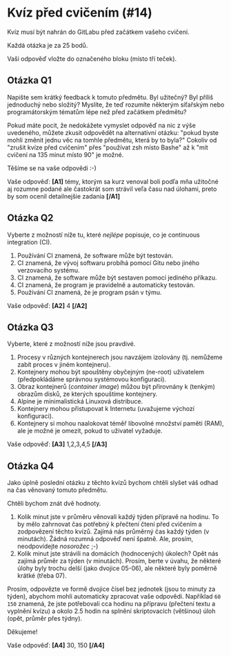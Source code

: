 # Kvíz před cvičením (#14)

Kvíz musí být nahrán do GitLabu před začátkem vašeho cvičení.

Každá otázka je za 25 bodů.

Vaši odpověď vložte do označeného bloku (místo tří teček).



## Otázka Q1

Napište sem krátký feedback k tomuto předmětu. Byl užitečný?
Byl příliš jednoduchý nebo složitý? Myslíte, že teď rozumíte
některým síťařským nebo programátorským tématům lépe než
před začátkem předmětu?

Pokud máte pocit, že nedokážete vymyslet odpověď na nic z výše
uvedeného, můžete zkusit odpovědět na alternativní otázku: "pokud
byste mohli změnit jednu věc na tomhle předmětu, která by to
byla?" Cokoliv od "zrušit kvíze před cvičením" přes "používat zsh
místo Bashe" až k "mít cvičení na 135 minut místo 90" je možné.

Těšíme se na vaše odpovědi :-)

Vaše odpověď: **[A1]** témy, ktorým sa kurz venoval boli podľa mňa užitočné aj rozumne podané ale častokrát som strávil veľa času nad úlohami, preto by som ocenil detailnejšie zadania **[/A1]**



## Otázka Q2

Vyberte z možností níže tu, které _nejlépe_ popisuje, co je continuous
integration (CI).

1. Používání CI znamená, že software může být testován.
2. CI znamená, že vývoj softwaru probíhá pomocí Gitu nebo jiného verzovacího systému.
3. CI znamená, že software může být sestaven pomocí jediného příkazu.
4. CI znamená, že program je pravidelně a automaticky testován.
5. Používání CI znamená, že je program psán v týmu.

Vaše odpověď: **[A2]** 4 **[/A2]**



## Otázka Q3

Vyberte, které z možností níže jsou pravdivé.

1. Procesy v různých kontejnerech jsou navzájem izolovány
   (tj. nemůžeme zabít proces v jiném kontejneru).
2. Kontejnery mohou být spouštěny obyčejným (ne-root) uživatelem
   (předpokládáme správnou systémovou konfiguraci).
3. Obraz kontejnerů (_container image_) můžou být přirovnány k
   (tenkým) obrazům disků, ze kterých spouštíme kontejnery.
4. Alpine je minimalistická Linuxová distribuce.
5. Kontejnery mohou přistupovat k Internetu (uvažujeme výchozí konfiguraci).
6. Kontejnery si mohou naalokovat téměř libovolné množství paměti (RAM), ale
   je možné je omezit, pokud to uživatel vyžaduje.

Vaše odpověď: **[A3]** 1,2,3,4,5 **[/A3]**



## Otázka Q4

Jako úplně poslední otázku z těchto kvízů bychom chtěli slyšet váš
odhad na čas věnovaný tomuto předmětu.

Chtěli bychom znát dvě hodnoty.

1. Kolik minut jste v průměru věnovali každý týden přípravě na hodinu.
   To by mělo zahrnovat čas potřebný k přečtení čtení před cvičením a
   zodpovězení těchto kvízů.
   Zajímá nás průměrný čas každý týden (v minutách). Žádná rozumná
   odpověď není špatně. Ale, prosím, neodpovídejte _nosorožec_ ;-)
2. Kolik minut jste strávili na domácích (hodnocených) úkolech?
   Opět nás zajímá průměr za týden (v minutách). Prosím, berte v úvahu,
   že některé úlohy byly trochu delší (jako dvojice 05-06), ale některé
   byly poměrně krátké (třeba 07).

Prosím, odpovězte ve formě dvojice čísel bez jednotek (jsou to minuty
za týden), abychom mohli automaticky zpracovat vaše odpovědi.
Například `60 150` znamená, že jste potřebovali cca hodinu na přípravu
(přečtení textu a vyplnění kvízu) a okolo 2.5 hodin na splnění skriptovacích
(většinou) úloh (opět, průměr přes týdny).

Děkujeme!

Vaše odpověď: **[A4]** 30, 150 **[/A4]**



